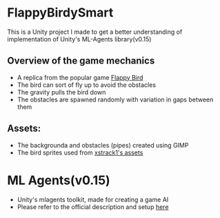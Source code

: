 # FlappyBirdySmart
This is a Unity project I made to get a better understanding of implementation of Unity's ML-Agents library(v0.15)

## Overview of the game mechanics
* A replica from the popular game [Flappy Bird](http://flappybird.io/)
* The bird can sort of fly up to avoid the obstacles
* The gravity pulls the bird down
* The obstacles are spawned randomly with variation in gaps between them

## Assets:
* The backgrounda and obstacles (pipes) created using GIMP
* The bird sprites used from [xstrack1's assets](https://github.com/xstreck1/Flappy-Agents)

# ML Agents(v0.15)
* Unity's mlagents toolkit, made for creating a game AI
* Please refer to the official description and setup [here](https://github.com/Unity-Technologies/ml-agents)
